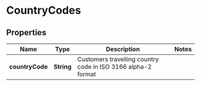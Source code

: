 # CountryCodes

## Properties
Name | Type | Description | Notes
------------ | ------------- | ------------- | -------------
**countryCode** | **String** | Customers travelling country code in ISO 3166 alpha-2 format | 
